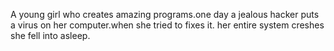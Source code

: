 A young girl who creates amazing programs.one day a jealous hacker puts a virus on her computer.when she tried to fixes it. her entire system creshes she fell into asleep.